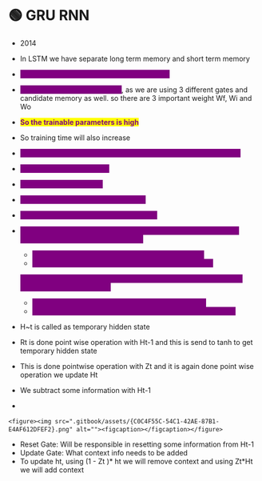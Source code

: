 # 🟢 GRU RNN

* 2014
* In LSTM we have separate long term memory and short term memory
* <mark style="color:purple;background-color:purple;">**If higher accuracy needed then go for LSTM**</mark>
* <mark style="color:purple;background-color:purple;">**LSTM architecture is complex**</mark>, as we are using 3 different gates and candidate memory as well. so there are 3 important weight Wf, Wi and Wo
* <mark style="color:purple;">**So the trainable parameters is high**</mark>
* So training time will also increase
* <mark style="color:purple;background-color:purple;">**Short term and long term memory have been combined ⇒ In GRU**</mark>
* <mark style="color:purple;background-color:purple;">**Zt is called as update gate**</mark>
* <mark style="color:purple;background-color:purple;">**Rt is called as reset gate**</mark>
* <mark style="color:purple;background-color:purple;">**Xt and Ht-1 is passed to get Rt and Zt**</mark>
* <mark style="color:purple;background-color:purple;">**Rt is done point wise operation with Ht-1**</mark>
*   <mark style="color:purple;background-color:purple;">**Reset gate (r) → controls how much past memory to forget when creating the candidate hidden state.**</mark>

    * <mark style="color:purple;background-color:purple;">**If rt is close to 0 → most of the past info is ignored.**</mark>
    * <mark style="color:purple;background-color:purple;">**If rt​ is close to 1 → past info is fully used in candidate.**</mark>

    <mark style="color:purple;background-color:purple;">**Update gate (z) → controls how much new memory to add vs how much old memory to keep.**</mark>

    * <mark style="color:purple;background-color:purple;">**If zt​ is close to 0 → keep old memory (little update).**</mark>
    * <mark style="color:purple;background-color:purple;">**If zt​ is close to 1 → replace with new memory (large update).**</mark>
* H\~t is called as temporary hidden state
* Rt is done point wise operation with Ht-1 and this is send to tanh to get temporary hidden state
* This is done pointwise operation with Zt and it is again done point wise operation we update Ht
* We subtract some information with Ht-1
*

    <figure><img src=".gitbook/assets/{C0C4F55C-54C1-42AE-87B1-E4AF612DFEF2}.png" alt=""><figcaption></figcaption></figure>
* Reset Gate: Will be responsible in resetting some information from Ht-1
* Update Gate: What context info needs to be added
* To update ht, using (1 - Zt )\* ht we will remove context and using Zt\*Ht we will add context
